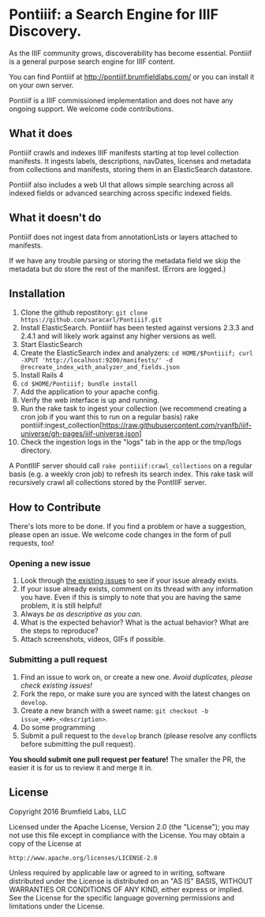 # Pontiiif: a Search Engine for IIIF Discovery.

As the IIIF community grows, discoverability has become essential.  Pontiiif is a general purpose search engine for IIIF content.

You can find Pontiiif at http://pontiiif.brumfieldlabs.com/ or you can install it on your own server.

Pontiiif is a IIIF commissioned implementation and does not have any ongoing support.  We welcome code contributions.

## What it does
Pontiiif crawls and indexes IIIF manifests starting at top level collection manifests.  It ingests labels, descriptions, navDates, licenses and metadata from collections and manifests, storing them in an ElasticSearch datastore.

Pontiiif also includes a web UI that allows simple searching across all indexed fields or advanced searching across specific indexed fields.

## What it doesn't do
Pontiiif does not ingest data from annotationLists or layers attached to manifests.

If we have any trouble parsing or storing the metadata field we skip the metadata but do store the rest of the manifest.  (Errors are logged.)

## Installation

1.  Clone the github repostitory:  `git clone https://github.com/saracarl/Pontiiif.git`
2.  Install ElasticSearch.  Pontiiif has been tested against versions 2.3.3 and 2.4.1 and will likely work against any higher versions as well.
3.  Start ElasticSearch
4.  Create the ElasticSearch index and analyzers:  `cd HOME/$Pontiiif; curl -XPUT 'http://localhost:9200/manifests/' -d @recreate_index_with_analyzer_and_fields.json` 
5.  Install Rails 4
6.  `cd $HOME/Pontiiif; bundle install`
7.  Add the application to your apache config.
8.  Verify the web interface is up and running.
9.  Run the rake task to ingest your collection  (we recommend creating a cron job if you want this to run on a regular basis)  rake pontiiif:ingest_collection[https://raw.githubusercontent.com/ryanfb/iiif-universe/gh-pages/iiif-universe.json]
10. Check the ingestion logs in the "logs" tab in the app or the tmp/logs directory.

A PontIIIF server should call `rake pontiiif:crawl_collections` on a regular basis (e.g. a weekly cron job) to refresh its search index.  This rake task will recursively crawl all collections stored by the PontIIIF server.


## How to Contribute
There's lots more to be done.  If you find a problem or have a suggestion, please open an issue.  We welcome code changes in the form of pull requests, too!

### Opening a new issue

1. Look through [the existing issues](https://github.com/saracarl/Pontiiif/issues) to see if your issue already exists.
2. If your issue already exists, comment on its thread with any information you have. Even if this is simply to note that you are having the same problem, it is still helpful!
3. Always *be as descriptive as you can*.
4. What is the expected behavior? What is the actual behavior? What are the steps to reproduce?
5. Attach screenshots, videos, GIFs if possible.

### Submitting a pull request

1. Find an issue to work on, or create a new one. *Avoid duplicates, please check existing issues!*
2. Fork the repo, or make sure you are synced with the latest changes on `develop`.
3. Create a new branch with a sweet name: `git checkout -b issue_<##>_<description>`.
4. Do some programming
5. Submit a pull request to the `develop` branch (please resolve any conflicts before submitting the pull request).

**You should submit one pull request per feature!** The smaller the PR, the easier it is for us to review it and merge it in. 

## License

Copyright 2016 Brumfield Labs, LLC

Licensed under the Apache License, Version 2.0 (the "License");
you may not use this file except in compliance with the License.
You may obtain a copy of the License at

    http://www.apache.org/licenses/LICENSE-2.0

Unless required by applicable law or agreed to in writing, software
distributed under the License is distributed on an "AS IS" BASIS,
WITHOUT WARRANTIES OR CONDITIONS OF ANY KIND, either express or implied.
See the License for the specific language governing permissions and
limitations under the License.

